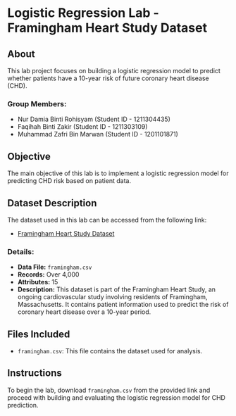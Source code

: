 # Logistic Regression Lab - Framingham Heart Study Dataset

## About
This lab project focuses on building a logistic regression model to predict whether patients have a 10-year risk of future coronary heart disease (CHD).

### Group Members:
- Nur Damia Binti Rohisyam (Student ID - 1211304435)
- Faqihah Binti Zakir (Student ID - 1211303109)
- Muhammad Zafri Bin Marwan (Student ID - 1201101871)

## Objective
The main objective of this lab is to implement a logistic regression model for predicting CHD risk based on patient data.

## Dataset Description
The dataset used in this lab can be accessed from the following link:
- [Framingham Heart Study Dataset](https://www.kaggle.com/datasets/dileep070/heart-disease-prediction-using-logistic-regression)

### Details:
- **Data File:** `framingham.csv`
- **Records:** Over 4,000
- **Attributes:** 15
- **Description:** This dataset is part of the Framingham Heart Study, an ongoing cardiovascular study involving residents of Framingham, Massachusetts. It contains patient information used to predict the risk of coronary heart disease over a 10-year period.

## Files Included
- `framingham.csv`: This file contains the dataset used for analysis.

## Instructions
To begin the lab, download `framingham.csv` from the provided link and proceed with building and evaluating the logistic regression model for CHD prediction.

